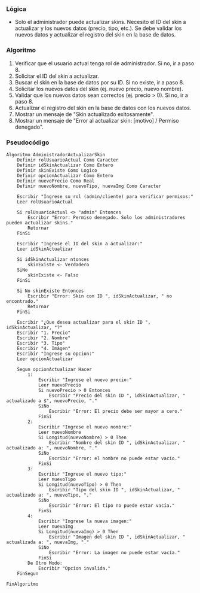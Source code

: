 ### Lógica

* Solo el administrador puede actualizar skins. Necesito el ID del skin a actualizar y los nuevos datos (precio, tipo, etc.). Se debe validar los nuevos datos y actualizar el registro del skin en la base de datos.

### Algoritmo

1. Verificar que el usuario actual tenga rol de administrador. Si no, ir a paso 8.
2. Solicitar el ID del skin a actualizar.
3. Buscar el skin en la base de datos por su ID. Si no existe, ir a paso 8.
4. Solicitar los nuevos datos del skin (ej. nuevo precio, nuevo nombre).
5. Validar que los nuevos datos sean correctos (ej. precio > 0). Si no, ir a paso 8.
6. Actualizar el registro del skin en la base de datos con los nuevos datos.
7. Mostrar un mensaje de "Skin actualizado exitosamente".
8. Mostrar un mensaje de "Error al actualizar skin: [motivo] / Permiso denegado".

### Pseudocódigo

```
Algoritmo AdministradorActualizarSkin
    Definir rolUsuarioActual Como Caracter
    Definir idSkinActualizar Como Entero
    Definir skinExiste Como Logico
    Definir opcionActualizar Como Entero
    Definir nuevoPrecio Como Real
    Definir nuevoNombre, nuevoTipo, nuevaImg Como Caracter

    Escribir "Ingrese su rol (admin/cliente) para verificar permisos:"
    Leer rolUsuarioActual

    Si rolUsuarioActual <> "admin" Entonces
        Escribir "Error: Permiso denegado. Solo los administradores pueden actualizar skins."
        Retornar
    FinSi

    Escribir "Ingrese el ID del skin a actualizar:"
    Leer idSkinActualizar

    Si idSkinActualizar ntonces
        skinExiste <- Verdadero
    SiNo
        skinExiste <- Falso
    FinSi

    Si No skinExiste Entonces
        Escribir "Error: Skin con ID ", idSkinActualizar, " no encontrado."
        Retornar
    FinSi

    Escribir "¿Que desea actualizar para el skin ID ", idSkinActualizar, "?"
    Escribir "1. Precio"
    Escribir "2. Nombre"
    Escribir "3. Tipo"
    Escribir "4. Imágen"
    Escribir "Ingrese su opcion:"
    Leer opcionActualizar

    Segun opcionActualizar Hacer
        1:
            Escribir "Ingrese el nuevo precio:"
            Leer nuevoPrecio
            Si nuevoPrecio > 0 Entonces
                Escribir "Precio del skin ID ", idSkinActualizar, " actualizado a $", nuevoPrecio, "."
            SiNo
                Escribir "Error: El precio debe ser mayor a cero."
            FinSi
        2:
            Escribir "Ingrese el nuevo nombre:"
            Leer nuevoNombre
            Si Longitud(nuevoNombre) > 0 Then
                Escribir "Nombre del skin ID ", idSkinActualizar, " actualizado a: ", nuevoNombre, "."
            SiNo
                Escribir "Error: el nombre no puede estar vacío."
            FinSi
        3:
            Escribir "Ingrese el nuevo tipo:"
            Leer nuevoTipo
            Si Longitud(nuevoTipo) > 0 Then
                Escribir "Tipo del skin ID ", idSkinActualizar, " actualizado a: ", nuevoTipo, "."
            SiNo
                Escribir "Error: El tipo no puede estar vacía."
            FinSi
        4:
            Escribir "Ingrese la nueva imagen:"
            Leer nuevaImg
            Si Longitud(nuevaImg) > 0 Then
                Escribir "Imagen del skin ID ", idSkinActualizar, " actualizada a: ", nuevaImg, "."
            SiNo
                Escribir "Error: La imagen no puede estar vacía."
            FinSi
        De Otro Modo:
            Escribir "Opcion invalida."
    FinSegun

FinAlgoritmo
```